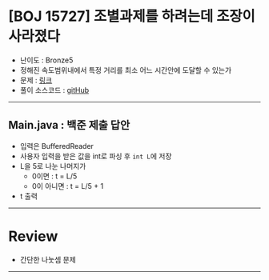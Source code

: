# \[BOJ 15727] 조별과제를 하려는데 조장이 사라졌다

- 난이도 : Bronze5
- 정해진 속도범위내에서 특정 거리를 최소 어느 시간안에 도달할 수 있는가
- 문제 : <a href="https://www.acmicpc.net/problem/15727" target="_blank">링크</a>  
- 풀이 소스코드 :  <a href="src/Main.java" target="_blank">gitHub</a>

---  

## Main.java : 백준 제출 답안
- 입력은 BufferedReader
- 사용자 입력을 받은 값을 int로 파싱 후 `int L`에 저장
- L을 5로 나눈 나머지가
  - 0이면 : t = L/5
  - 0이 아니면 : t = L/5 + 1
- t 출력

---

# Review
- 간단한 나눗셈 문제

---
